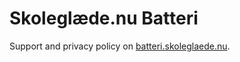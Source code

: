 # Skoleglæde.nu Batteri

Support and privacy policy on [batteri.skoleglaede.nu](http://batteri.skoleglaede.nu/).
